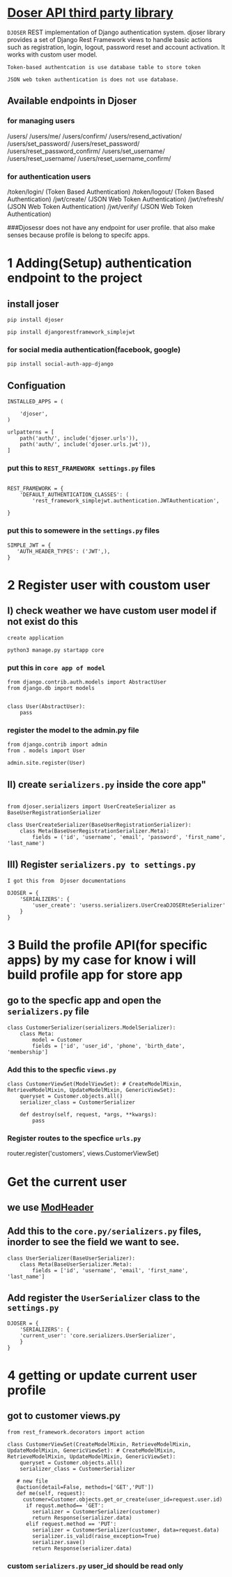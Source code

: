 # [Doser API third party library](https://djoser.readthedocs.io/en/latest/getting_started.html)
`DJOSER` REST implementation of Django authentication system. djoser library provides a set of Django Rest Framework views to handle basic actions such as registration, login, logout, password reset and account activation. It works with custom user model.

`Token-based authentcation is use database table to store token`

`JSON web token authentication is does not use database.`

## Available endpoints in Djoser

### for managing users
/users/
/users/me/
/users/confirm/
/users/resend_activation/
/users/set_password/
/users/reset_password/
/users/reset_password_confirm/
/users/set_username/
/users/reset_username/
/users/reset_username_confirm/

### for authentication users
/token/login/ (Token Based Authentication)
/token/logout/ (Token Based Authentication)
/jwt/create/ (JSON Web Token Authentication)
/jwt/refresh/ (JSON Web Token Authentication)
/jwt/verify/ (JSON Web Token Authentication)

###Djosessr does not have any endpoint for user profile. that also make senses because profile is belong to specifc apps.
 # 1 Adding(Setup) authentication endpoint to the project

## install joser
```
pip install djoser
```

```
pip install djangorestframework_simplejwt

```

### for social media authentication(facebook, google)

```
pip install social-auth-app-django
```


## Configuation

```
INSTALLED_APPS = (

    'djoser',
)
```

```
urlpatterns = [
    path('auth/', include('djoser.urls')),
    path('auth/', include('djoser.urls.jwt')),
]
```
### put this to `REST_FRAMEWORK settings.py` files
```

REST_FRAMEWORK = {
    'DEFAULT_AUTHENTICATION_CLASSES': (
        'rest_framework_simplejwt.authentication.JWTAuthentication',
    
}
```
### put this to  somewere in the `settings.py` files

```
SIMPLE_JWT = {
   'AUTH_HEADER_TYPES': ('JWT',),
}
```


# 2 Register user with coustom user 

## I) check weather we have custom user model if not exist do this

`create application`
```
python3 manage.py startapp core
```
### put this in `core app of model` 
```
from django.contrib.auth.models import AbstractUser
from django.db import models


class User(AbstractUser):
    pass
```

### register the model to the admin.py file

```
from django.contrib import admin
from . models import User

admin.site.register(User)
```
## II) create `serializers.py` inside the core app"

```

from djoser.serializers import UserCreateSerializer as BaseUserRegistrationSerializer

class UserCreateSerializer(BaseUserRegistrationSerializer):
    class Meta(BaseUserRegistrationSerializer.Meta):
        fields = ('id', 'username', 'email', 'password', 'first_name', 'last_name')

```

## III) Register `serializers.py to settings.py`
 `I got this from  Djoser documentations`
```
DJOSER = {
    'SERIALIZERS': {
        'user_create': 'userss.serializers.UserCreaDJOSERteSerializer'
    }
}
```

# 3 Build the profile API(for specific apps) by my case for know i will build profile app for store app

## go to the specfic app and open the `serializers.py` file

```
class CustomerSerializer(serializers.ModelSerializer):
    class Meta:
        model = Customer
        fields = ['id', 'user_id', 'phone', 'birth_date', 'membership']
```

### Add this to the specfic `views.py`

```
class CustomerViewSet(ModelViewSet): # CreateModelMixin, RetrieveModelMixin, UpdateModelMixin, GenericViewSet):
    queryset = Customer.objects.all()
    serializer_class = CustomerSerializer

    def destroy(self, request, *args, **kwargs):
        pass 
```

###  Register routes to the specfice `urls.py`
router.register('customers', views.CustomerViewSet)

# Get the current user
## we use [ModHeader](https://chrome.google.com/webstore/detail/modheader/idgpnmonknjnojddfkpgkljpfnnfcklj?hl=en)

## Add this to the `core.py/serializers.py` files, inorder to see the field we want to see.

```
class UserSerializer(BaseUserSerializer):
    class Meta(BaseUserSerializer.Meta):
        fields = ['id', 'username', 'email', 'first_name', 'last_name']   

```

## Add register the `UserSerializer` class to the `settings.py`

```
DJOSER = {
    'SERIALIZERS': {
    'current_user': 'core.serializers.UserSerializer',
    }
}
```

# 4  getting or update current user profile

## got to customer views.py
```
from rest_framework.decorators import action

class CustomerViewSet(CreateModelMixin, RetrieveModelMixin, UpdateModelMixin, GenericViewSet): # CreateModelMixin, RetrieveModelMixin, UpdateModelMixin, GenericViewSet):
    queryset = Customer.objects.all()
    serializer_class = CustomerSerializer

   # new file
   @action(detail=False, methods=['GET','PUT'])
   def me(self, request):
     customer=Customer.objects.get_or_create(user_id=request.user.id)
      if requst.method== 'GET':
        serializer = CustomerSerializer(customer)
        return Response(serializer.data)
      elif request.method == 'PUT':
        serializer = CustomerSerializer(customer, data=request.data)
        serializer.is_valid(raise_exception=True)
        serializer.save()
        return Response(serializer.data)

```
### custom `serializers.py` user_id should be read only


      